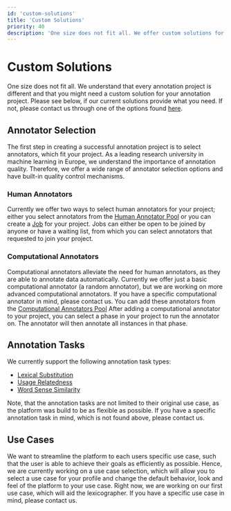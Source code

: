 ```yaml
---
id: 'custom-solutions'
title: 'Custom Solutions'
priority: 40
description: 'One size does not fit all. We offer custom solutions for your annotation project.'
---
```


# Custom Solutions

One size does not fit all. We understand that every annotation project is different and that you might need a custom solution for your annotation project. Please see below, if our current solutions provide what you need. If not, please contact us through one of the options found [here](https://www.ims.uni-stuttgart.de/en/institute/team/Schlechtweg-00003/).

## Annotator Selection

The first step in creating a successful annotation project is to select annotators, which fit your project. As a leading research university in machine learning in Europe, we understand the importance of annotation quality. Therefore, we offer a wide range of annotator selection options and have built-in quality control mechanisms. 

### Human Annotators

Currently we offer two ways to select human annotators for your project; either you select annotators from the [Human Annotator Pool](/pool/annotator) or you can create a [Job](/pool/joblisting) for your project. Jobs can either be open to be joined by anyone or have a waiting list, from which you can select annotators that requested to join your project.

### Computational Annotators

Computational annotators alleviate the need for human annotators, as they are able to annotate data automatically. Currently we offer just a basic computational annotator (a random annotator), but we are working on more advanced computational annotators. If you have a specific computational annotator in mind, please contact us. You can add these annotators from the [Computational Annotators Pool](/pool/annotator/computational) After adding a computational annotator to your project, you can select a phase in your project to run the annotator on. The annotator will then annotate all instances in that phase. 

## Annotation Tasks

We currently support the following annotation task types:

- [Lexical Substitution](/guide/explained-annotation-task-lexsub)
- [Usage Relatedness](/guide/explained-annotation-task-urel)
- [Word Sense Similarity](/guide/explained-annotation-task-wssim)

Note, that the annotation tasks are not limited to their original use case, as the platform was build to be as flexible as possible. If you have a specific annotation task in mind, which is not found above, please contact us.

## Use Cases

We want to streamline the platform to each users specific use case, such that the user is able to achieve their goals as efficiently as possible. Hence, we are currently working on a use case selection, which will allow you to select a use case for your profile and change the default behavior, look and feel of the platform to your use case. Right now, we are working on our first use case, which will aid the lexicographer. If you have a specific use case in mind, please contact us.